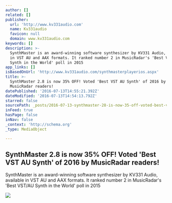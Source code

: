 ```yaml
---
author: []
related: []
publisher:
  url: 'http://www.kv331audio.com'
  name: Kv331audio
  favicon: null
  domain: www.kv331audio.com
keywords: []
description: >-
  SynthMaster is an award-winning software synthesizer by KV331 Audio, available
  in VST AU and AAX formats. It ranked number 2 in MusicRadar's 'Best VST/AU
  Synth in the World' poll in 2015
app_links: []
isBasedOnUrl: 'http://www.kv331audio.com/synthmasterplayerios.aspx'
title: >-
  SynthMaster 2.8 is now 35% OFF! Voted 'Best VST AU Synth' of 2016 by
  MusicRadar readers!
datePublished: '2016-07-13T14:55:21.392Z'
dateModified: '2016-07-13T14:54:13.792Z'
starred: false
sourcePath: _posts/2016-07-13-synthmaster-28-is-now-35-off-voted-best-vst-au-synth-of.md
inFeed: true
hasPage: false
inNav: false
_context: 'http://schema.org'
_type: MediaObject

---
```

<article style=""><h1>SynthMaster 2.8 is now 35% OFF! Voted 'Best VST AU Synth' of 2016 by MusicRadar readers!</h1><p>SynthMaster is an award-winning software synthesizer by KV331 Audio, available in VST AU and AAX formats. It ranked number 2 in MusicRadar's 'Best VST/AU Synth in the World' poll in 2015</p><img src="http://www.kv331audio.com/images/screenshots/SynthMasterPlayerIPadHeader.png" /></article>